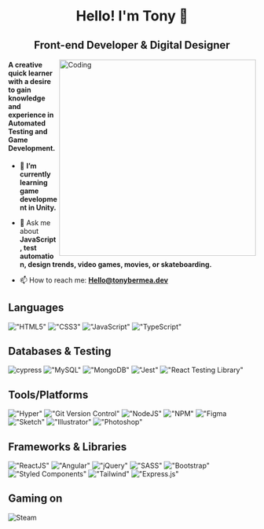<h1 align="center">Hello! I'm Tony 👾</h1>
<h2 align="center">Front-end Developer & Digital Designer</h2>
<img align="right" alt="Coding" width="400" src="https://media.giphy.com/media/X4siH54rWRmfovt3wr/giphy.gif">

#### A creative quick learner with a desire to gain knowledge and experience in Automated Testing and Game Development.

- 🌱 **I’m currently learning game development in Unity.**

- 💬 Ask me about **JavaScript, test automation, design trends, video games, movies, or skateboarding.**

- 📫 How to reach me: **Hello@tonybermea.dev**


## Languages

!["HTML5"](https://img.shields.io/badge/-HTML5-E34F26?logo=html5&logoColor=white&style=for-the-badge)
!["CSS3"](https://img.shields.io/badge/-CSS3-1572B6?logo=css3&logoColor=white&style=for-the-badge)
!["JavaScript"](https://img.shields.io/badge/-JavaScript-5C5655?logo=javascript&logoColor=F7DF1E&style=for-the-badge)
!["TypeScript"](https://img.shields.io/badge/TypeScript-007ACC?style=for-the-badge&logo=typescript&logoColor=white)


## Databases & Testing
![cypress](https://img.shields.io/badge/-cypress-%23E5E5E5?style=for-the-badge&logo=cypress&logoColor=058a5e)
!["MySQL"](https://img.shields.io/badge/MySQL-00000F?style=for-the-badge&logo=mysql&logoColor=white)
!["MongoDB"](https://img.shields.io/badge/MongoDB-4EA94B?style=for-the-badge&logo=mongodb&logoColor=white)
!["Jest"](https://img.shields.io/badge/-Jest-C21325?logo=jest&logoColor=white&style=for-the-badge)
!["React Testing Library"](https://img.shields.io/badge/-React%20Testing%20Library-E33332?logo=testing-library&logoColor=white&style=for-the-badge)

## Tools/Platforms

!["Hyper"](https://img.shields.io/badge/Hyper-000000?style=for-the-badge&logo=hyper&logoColor=white) 
!["Git Version Control"](https://img.shields.io/badge/-Git-F05032?logo=git&logoColor=white&style=for-the-badge)
!["NodeJS"](https://img.shields.io/badge/-Node.js-339933?logo=node.js&logoColor=white&style=for-the-badge)
!["NPM"](https://img.shields.io/badge/-NPM-CB3837?logo=npm&logoColor=white&style=for-the-badge)
!["Figma](https://img.shields.io/badge/-Figma-F24E1E?logo=figma&logoColor=white&style=for-the-badge)
!["Sketch"](https://img.shields.io/badge/Sketch-FFB387?style=for-the-badge&logo=sketch&logoColor=black)
!["Illustrator"](https://img.shields.io/badge/Adobe%20Illustrator-FF9A00?style=for-the-badge&logo=adobe%20illustrator&logoColor=white)
!["Photoshop"](https://img.shields.io/badge/Adobe%20Photoshop-31A8FF?style=for-the-badge&logo=Adobe%20Photoshop&logoColor=black)


## Frameworks & Libraries

!["ReactJS"](https://img.shields.io/badge/-ReactJS-524F4F?logo=react&logoColor=61DAFB&style=for-the-badge)
!["Angular"](https://img.shields.io/badge/Angular-DD0031?style=for-the-badge&logo=angular&logoColor=white)
!["jQuery"](https://img.shields.io/badge/-jQuery-0769AD?logo=jquery&logoColor=white&style=for-the-badge)
!["SASS"](https://img.shields.io/badge/-SASS-CC6699?logo=sass&logoColor=white&style=for-the-badge)
!["Bootstrap"](https://img.shields.io/badge/-Bootstrap-7952B3?logo=bootstrap&logoColor=white&style=for-the-badge)
!["Styled Components"](https://img.shields.io/badge/styled--components-DB7093?style=for-the-badge&logo=styled-components&logoColor=white)
!["Tailwind"](https://img.shields.io/badge/Tailwind_CSS-38B2AC?style=for-the-badge&logo=tailwind-css&logoColor=white)
!["Express.js"](https://img.shields.io/badge/-Express.js-000000?logo=express&logoColor=white&style=for-the-badge)

## Gaming on
![Steam](https://img.shields.io/badge/steam-%23000000.svg?style=for-the-badge&logo=steam&logoColor=white)



